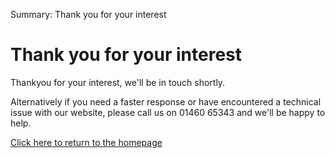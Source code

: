 Summary: Thank you for your interest

# Thank you for your interest

Thankyou for your interest, we'll be in touch shortly.

Alternatively if you need a faster response or have encountered a technical issue with our website, please call us on 01460 65343 and we'll be happy to help.

[Click here to return to the homepage](/)